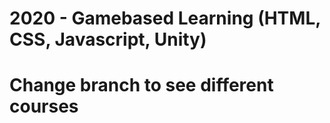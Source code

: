 # 2020 - Gamebased Learning (HTML, CSS, Javascript, Unity)
# Change branch to see different courses

